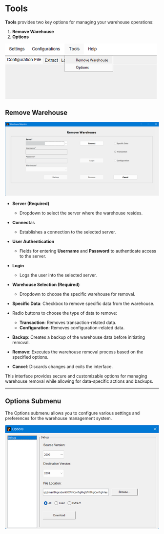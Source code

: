# Tools
  **Tools** provides two key options for managing your warehouse operations:
  1. **Remove Warehouse**
  2. **Options**

  ![](./.attachments/tool.png)

## Remove Warehouse

![](./.attachments/remove_warehouse.png)

  - **Server (Required)**
    - Dropdown to select the server where the warehouse resides.

  - **Connect**as
    - Establishes a connection to the selected server.

  - **User Authentication**
    - Fields for entering **Username** and **Password** to authenticate access to the server.

  - **Login**
    - Logs the user into the selected server.

  - **Warehouse Selection (Required)**
    - Dropdown to choose the specific warehouse for removal.

  - **Specific Data**: Checkbox to remove specific data from the warehouse.
  - Radio buttons to choose the type of data to remove:
    - **Transaction**: Removes transaction-related data.
    - **Configuration**: Removes configuration-related data.

  - **Backup**: Creates a backup of the warehouse data before initiating removal.
  - **Remove**: Executes the warehouse removal process based on the specified options.
  - **Cancel**: Discards changes and exits the interface.

  This interface provides secure and customizable options for managing warehouse removal while allowing for data-specific actions and backups.

  ---

## Options Submenu
  The Options submenu allows you to configure various settings and preferences for the warehouse management system.

![](./.attachments/option.png)